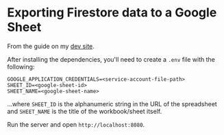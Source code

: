 # Exporting Firestore data to a Google Sheet

From the guide on my [dev site](https://itsthesteve.dev/scratch/exporting-firestore-to-google-sheets).

After installing the dependencies, you'll need to create a `.env` file with the following:

```
GOOGLE_APPLICATION_CREDENTIALS=<service-account-file-path>
SHEET_ID=<google-sheet-id>
SHEET_NAME=<google-sheet-name>
```

...where `SHEET_ID` is the alphanumeric string in the URL of the spreadsheet and `SHEET_NAME` is the title of the workbook/sheet itself.

Run the server and open `http://localhost:8080`.
